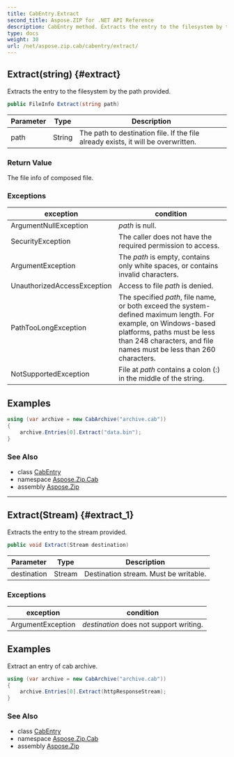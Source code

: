 ```yaml
---
title: CabEntry.Extract
second_title: Aspose.ZIP for .NET API Reference
description: CabEntry method. Extracts the entry to the filesystem by the path provided
type: docs
weight: 30
url: /net/aspose.zip.cab/cabentry/extract/
---
```

## Extract(string) {#extract}

Extracts the entry to the filesystem by the path provided.

```csharp
public FileInfo Extract(string path)
```

| Parameter | Type | Description |
| --- | --- | --- |
| path | String | The path to destination file. If the file already exists, it will be overwritten. |

### Return Value

The file info of composed file.

### Exceptions

| exception | condition |
| --- | --- |
| ArgumentNullException | *path* is null. |
| SecurityException | The caller does not have the required permission to access. |
| ArgumentException | The *path* is empty, contains only white spaces, or contains invalid characters. |
| UnauthorizedAccessException | Access to file *path* is denied. |
| PathTooLongException | The specified *path*, file name, or both exceed the system-defined maximum length. For example, on Windows-based platforms, paths must be less than 248 characters, and file names must be less than 260 characters. |
| NotSupportedException | File at *path* contains a colon (:) in the middle of the string. |

## Examples

```csharp
using (var archive = new CabArchive("archive.cab"))
{
    archive.Entries[0].Extract("data.bin");
}
```

### See Also

* class [CabEntry](../)
* namespace [Aspose.Zip.Cab](../../cabentry/)
* assembly [Aspose.Zip](../../../)

---

## Extract(Stream) {#extract_1}

Extracts the entry to the stream provided.

```csharp
public void Extract(Stream destination)
```

| Parameter | Type | Description |
| --- | --- | --- |
| destination | Stream | Destination stream. Must be writable. |

### Exceptions

| exception | condition |
| --- | --- |
| ArgumentException | *destination* does not support writing. |

## Examples

Extract an entry of cab archive.

```csharp
using (var archive = new CabArchive("archive.cab"))
{
    archive.Entries[0].Extract(httpResponseStream);
}
```

### See Also

* class [CabEntry](../)
* namespace [Aspose.Zip.Cab](../../cabentry/)
* assembly [Aspose.Zip](../../../)


